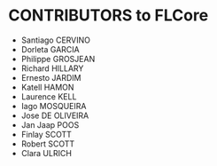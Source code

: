 # CONTRIBUTORS to FLCore

- Santiago CERVINO
- Dorleta GARCIA
- Philippe GROSJEAN
- Richard HILLARY
- Ernesto JARDIM
- Katell HAMON
- Laurence KELL
- Iago MOSQUEIRA
- Jose DE OLIVEIRA
- Jan Jaap POOS
- Finlay SCOTT
- Robert SCOTT
- Clara ULRICH
